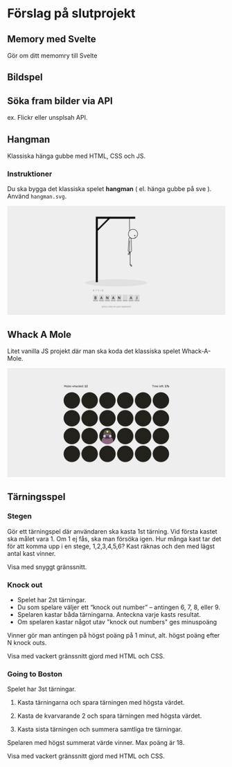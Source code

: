 # Förslag på slutprojekt

## Memory med Svelte
Gör om ditt memomry till Svelte

## Bildspel


## Söka fram bilder via API
ex. Flickr eller unsplsah API.

## Hangman
Klassiska hänga gubbe med HTML, CSS och JS.

### Instruktioner
Du ska bygga det klassiska spelet **hangman** ( el. hänga gubbe på sve ). Använd ```hangman.svg```.

![screen](hangman-screen.png)

## Whack A Mole
Litet vanilla JS projekt där man ska koda det klassiska spelet Whack-A-Mole.

![screen](mole-screen.png)


## Tärningsspel

### Stegen
Gör ett tärningspel där användaren ska kasta 1st tärning. Vid första kastet ska målet vara 1. Om 1 ej fås, ska man försöka igen. Hur många kast tar det för att komma upp i en stege, 1,2,3,4,5,6? Kast räknas och den med lägst antal kast vinner.

Visa med snyggt gränssnitt. 


### Knock out
- Spelet har 2st tärningar.
- Du som spelare väljer ett “knock out number” – antingen 6, 7, 8, eller 9.
- Spelaren kastar båda tärningarna. Anteckna varje kasts resultat.
- Om spelaren kastar något utav "knock out numbers" ges minuspoäng

Vinner gör man antingen på högst poäng på 1 minut, alt. högst poäng efter N knock outs.

Visa med vackert gränssnitt gjord med HTML och CSS.

### Going to Boston
Spelet har 3st tärningar.

1. Kasta tärningarna och spara tärningen med högsta värdet.

2. Kasta de kvarvarande 2 och spara tärningen med högsta värdet.

3. Kasta sista tärningen och summera samtliga tre tärningar.

Spelaren med högst summerat värde vinner. Max poäng är 18. 

Visa med vackert gränssnitt gjord med HTML och CSS.
